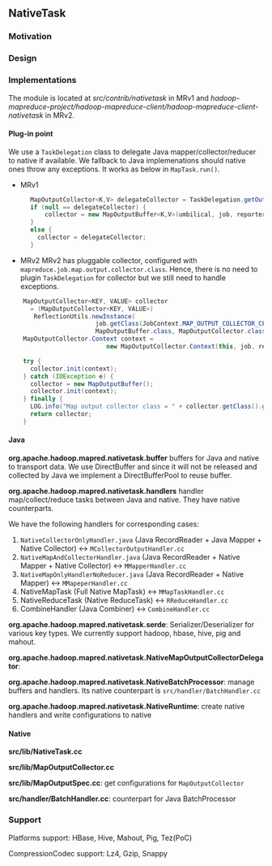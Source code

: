 ## NativeTask 

### Motivation

### Design

### Implementations 
The module is located at *src/contrib/nativetask* in MRv1 and *hadoop-mapreduce-project/hadoop-mapreduce-client/hadoop-mapreduce-client-nativetask* in MRv2. 

#### Plug-in point
We use a `TaskDelegation` class to delegate Java mapper/collector/reducer to native if available. We fallback to Java implemenations should native ones throw any exceptions. It works as below in `MapTask.run()`. 

* MRv1

```java
      MapOutputCollector<K,V> delegateCollector = TaskDelegation.getOutputCollectorDelegator(umbilical, reporter, job, MapTask.this);
      if (null == delegateCollector) {
          collector = new MapOutputBuffer<K,V>(umbilical, job, reporter);
      }
      else {
        collector = delegateCollector;
      }
```

* MRv2 
MRv2 has pluggable collector, configured with `mapreduce.job.map.output.collector.class`. Hence, there is no need to plugin `TaskDelegation` for collector but we still need to handle exceptions. 

```java
    MapOutputCollector<KEY, VALUE> collector
      = (MapOutputCollector<KEY, VALUE>)
       ReflectionUtils.newInstance(
                        job.getClass(JobContext.MAP_OUTPUT_COLLECTOR_CLASS_ATTR,
                        MapOutputBuffer.class, MapOutputCollector.class), job);
    MapOutputCollector.Context context =
                           new MapOutputCollector.Context(this, job, reporter);

    try {
      collector.init(context);
    } catch (IOException e) {
      collector = new MapOutputBuffer();
      collector.init(context);
    } finally {
      LOG.info("Map output collector class = " + collector.getClass().getName());
      return collector;
    }
``` 

#### Java 

**org.apache.hadoop.mapred.nativetask.buffer** buffers for Java and native to transport data. We use DirectBuffer and since it will not be released and collected by Java we implement a DirectBufferPool to reuse buffer.

**org.apache.hadoop.mapred.nativetask.handlers** handler map/collect/reduce tasks between Java and native. They have native counterparts.

We have the following handlers for corresponding cases:
1. `NativeCollectorOnlyHandler.java` (Java RecordReader + Java Mapper + Native Collector) <-> `MCollectorOutputHandler.cc`
2. `NativeMapAndCollectorHandler.java` (Java RecordReader + Native Mapper + Native Collector) <->  `MMapperHandler.cc`
3. `NativeMapOnlyHandlerNoReducer.java` (Java RecordReader + Native Mapper) <-> `MMapeperHandler.cc`
4. NativeMapTask (Full Native MapTask) <-> `MMapTaskHandler.cc`
5. NativeReduceTask (Native ReduceTask) <-> `RReduceHandler.cc`
6. CombineHandler (Java Combiner) <-> `CombineHandler.cc`

**org.apache.hadoop.mapred.nativetask.serde**: Serializer/Deserializer for various key types. We currently support hadoop, hbase, hive, pig and mahout. 

**org.apache.hadoop.mapred.nativetask.NativeMapOutputCollectorDelegator**: 

**org.apache.hadoop.mapred.nativetask.NativeBatchProcessor**: manage buffers and handlers. Its native counterpart is `src/handler/BatchHandler.cc`

**org.apache.hadoop.mapred.nativetask.NativeRuntime**: create native handlers and write configurations to native


#### Native 

**src/lib/NativeTask.cc**

**src/lib/MapOutputCollector.cc**

**src/lib/MapOutputSpec.cc**: get configurations for `MapOutputCollector`

**src/handler/BatchHandler.cc**: counterpart for Java BatchProcessor 

### Support

Platforms support: HBase, Hive, Mahout, Pig, Tez(PoC) 

CompressionCodec support: Lz4, Gzip, Snappy





